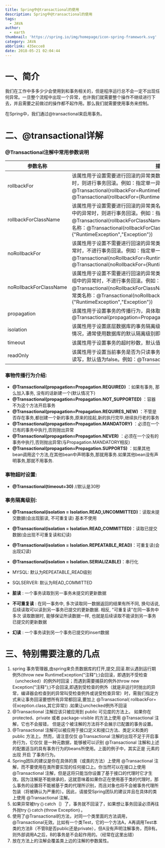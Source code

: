 ```yaml
---
title: Spring中@transactional的使用
description: Spring中@transactional的使用
tags:
  - JAVA
author:
  - earth
thumbnail: 'https://spring.io/img/homepage/icon-spring-framework.svg'
category: JAVA
abbrlink: 435ecce8
date: 2018-05-21 02:04:44
---
```

一、简介
=================

我们在工作中多多少少会使用到和事务相关的，但是程序运行总不会一定不出现任何异常。一旦整个流程中出现一个异常，也许我们就需要整个操作不继续进行下去，并且需要之前做过的操作都不起作用。那么我们就需要使用事务来控制。

在Spring中，我们通过@transactional来启用事务。

二、@transactional详解
========================

### @Transactional注解中常用参数说明

|参数名称|描述|
| --- | --- |
|rollbackFor|该属性用于设置需要进行回滚的异常类数组，当方法中抛出指定异常数组中的异常时，则进行事务回滚。例如：指定单一异常类：@Transactional(rollbackFor=RuntimeException.class)指定多个异常类：@Transactional(rollbackFor={RuntimeException.class, Exception.class})|
|rollbackForClassName|该属性用于设置需要进行回滚的异常类名称数组，当方法中抛出指定异常名称数组中的异常时，则进行事务回滚。例如：指定单一异常类名称：@Transactional(rollbackForClassName="RuntimeException")指定多个异常类名称：@Transactional(rollbackForClassName={"RuntimeException","Exception"})|
|noRollbackFor|该属性用于设置不需要进行回滚的异常类数组，当方法中抛出指定异常数组中的异常时，不进行事务回滚。例如：指定单一异常类：@Transactional(noRollbackFor=RuntimeException.class)指定多个异常类：@Transactional(noRollbackFor={RuntimeException.class, Exception.class})|
|noRollbackForClassName|该属性用于设置不需要进行回滚的异常类名称数组，当方法中抛出指定异常名称数组中的异常时，不进行事务回滚。例如：指定单一异常类名称：@Transactional(noRollbackForClassName="RuntimeException")指定多个异常类名称：@Transactional(noRollbackForClassName={"RuntimeException","Exception"})|
|propagation|该属性用于设置事务的传播行为，具体取值可参考表6-7。例如：@Transactional(propagation=Propagation.NOT_SUPPORTED,readOnly=true)|
|isolation|该属性用于设置底层数据库的事务隔离级别，事务隔离级别用于处理多事务并发的情况，通常使用数据库的默认隔离级别即可，基本不需要进行设置|
|timeout|该属性用于设置事务的超时秒数，默认值为-1表示永不超时|
|readOnly|该属性用于设置当前事务是否为只读事务，设置为true表示只读，false则表示可读写，默认值为false。例如：@Transactional(readOnly=true)|

### 事物传播行为介绍: 

- **@Transactional(propagation=Propagation.REQUIRED)** ：如果有事务, 那么加入事务, 没有的话新建一个(默认情况下)
- **@Transactional(propagation=Propagation.NOT_SUPPORTED)** ：容器不为这个方法开启事务
- **@Transactional(propagation=Propagation.REQUIRES_NEW)** ：不管是否存在事务,都创建一个新的事务,原来的挂起,新的执行完毕,继续执行老的事务
- **@Transactional(propagation=Propagation.MANDATORY)** ：必须在一个已有的事务中执行,否则抛出异常
- **@Transactional(propagation=Propagation.NEVER)** ：必须在一个没有的事务中执行,否则抛出异常(与Propagation.MANDATORY相反)
- **@Transactional(propagation=Propagation.SUPPORTS)** ：如果其他bean调用这个方法,在其他bean中声明事务,那就用事务.如果其他bean没有声明事务,那就不用事务.

### 事物超时设置:

- **@Transactional(timeout=30)** //默认是30秒

### 事务隔离级别:

- **@Transactional(isolation = Isolation.READ_UNCOMMITTED)**：读取未提交数据(会出现脏读, 不可重复读) 基本不使用
- **@Transactional(isolation = Isolation.READ_COMMITTED)**：读取已提交数据(会出现不可重复读和幻读)
- **@Transactional(isolation = Isolation.REPEATABLE_READ)**：可重复读(会出现幻读)
- **@Transactional(isolation = Isolation.SERIALIZABLE)**：串行化

- MYSQL: 默认为REPEATABLE_READ级别
- SQLSERVER: 默认为READ_COMMITTED

- **脏读** : 一个事务读取到另一事务未提交的更新数据
- **不可重复读** : 在同一事务中, 多次读取同一数据返回的结果有所不同, 换句话说, 
后续读取可以读到另一事务已提交的更新数据. 相反, "可重复读"在同一事务中多次
读取数据时, 能够保证所读数据一样, 也就是后续读取不能读到另一事务已提交的更新数据
- **幻读** : 一个事务读到另一个事务已提交的insert数据

三、特别需要注意的几点
=====================

1. spring 事务管理器,由spring来负责数据库的打开,提交,回滚.默认遇到运行期例外(throw new RuntimeException("注释");)会回滚，即遇到不受检查（unchecked）的例外时回滚；而遇到需要捕获的例外(throw new Exception("注释");)不会回滚,即遇到受检查的例外（就是非运行时抛出的异常，编译器会检查到的异常叫受检查例外或说受检查异常）时，需我们指定方式来让事务回滚要想所有异常都回滚,要加上 @Transactional( rollbackFor={Exception.class,其它异常}) .如果让unchecked例外不回滚
2. @Transactional 注解应该只被应用到 public 可见度的方法上。 如果你在 protected、private 或者 package-visible 的方法上使用 @Transactional 注解，它也不会报错， 但是这个被注解的方法将不会展示已配置的事务设置。
3. @Transactional 注解可以被应用于接口定义和接口方法、类定义和类的 public 方法上。然而，请注意仅仅 @Transactional 注解的出现不足于开启事务行为，它仅仅 是一种元数据，能够被可以识别 @Transactional 注解和上述的配置适当的具有事务行为的beans所使用。上面的例子中，其实正是 元素的出现 开启 了事务行为。
4. Spring团队的建议是你在具体的类（或类的方法）上使用 @Transactional 注解，而不要使用在类所要实现的任何接口上。你当然可以在接口上使用 @Transactional 注解，但是这将只能当你设置了基于接口的代理时它才生效。因为注解是不能继承的，这就意味着如果你正在使用基于类的代理时，那么事务的设置将不能被基于类的代理所识别，而且对象也将不会被事务代理所包装（将被确认为严重的）。因此，请接受Spring团队的建议并且在具体的类上使用 @Transactional 注解。
5. 如果异常被try｛｝catch｛｝了，事务就不回滚了，如果想让事务回滚必须再往外抛try｛｝catch｛throw Exception｝。
6. 使用了@Transactional的方法，对同一个类里面的方法调用， @Transactional无效。比如有一个类Test，它的一个方法A，A再调用Test本类的方法B（不管B是否public还是private），但A没有声明注解事务，而B有。则外部调用A之后，B的事务是不会起作用的。（经常在这里出错）
7. 放在方法上的注解会覆盖类上边的注解的参数属性。
